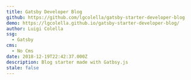 ```yaml
---
title: Gatsby Developer Blog
github: https://github.com/lgcolella/gatsby-starter-developer-blog
demo: https://lgcolella.github.io/gatsby-starter-developer-blog/
author: Luigi Colella
ssg:
  - Gatsby
cms:
  - No Cms
date: 2018-12-19T22:42:37.000Z
description: Blog starter made with Gatbsy.js
stale: false
---
```

